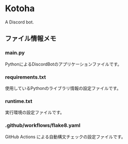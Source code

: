 # Kotoha
A Discord bot.  

## ファイル情報メモ

### main.py
PythonによるDiscordBotのアプリケーションファイルです。

### requirements.txt
使用しているPythonのライブラリ情報の設定ファイルです。

### runtime.txt
実行環境の設定ファイルです。

### .github/workflows/flake8.yaml
GitHub Actions による自動構文チェックの設定ファイルです。
